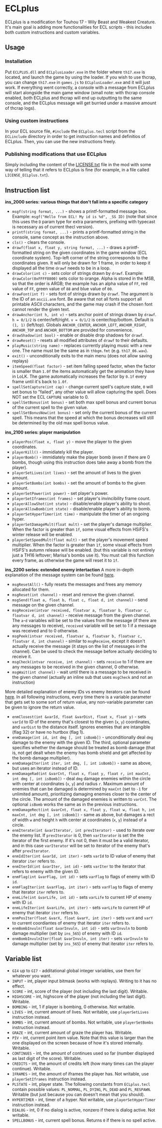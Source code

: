 # ECLplus
ECLplus is a modification for Touhou 17 - Wily Beast and Weakest Creature. It's main goal is adding more functionalities for ECL scripts - this includes both custom instructions and custom variables.

## Usage
### Installation
Put `ECLPLUS.dll` and `ECLplusLoader.exe` in the folder where `th17.exe` is located, and launch the game by using the loader. If you wish to use thcrap, you can change `th17.exe` in `games.js` to `ECLplusLoader.exe` and it will just work. If everything went correctly, a console with a message from ECLplus will start alongside the main game window (small note: with thcrap console enabled, both ECLplus and thcrap will end up outputting to the same console, and the ECLplus message will get burried under a massive amount of thcrap logs).

### Using custom instructions
In your ECL source file, `#include` the `ECLplus.tecl` script from the `ECLinclude` directory in order to get instruction names and definitios of ECLplus. Then, you can use the new instructions freely.

### Publishing modifications that use ECLplus
Simply including the content of the [LICENSE.txt](LICENSE.txt) file in the mod with some way of telling that it refers to ECLplus is fine (for example, in a file called `LICENSE_ECLplus.txt`).

## Instruction list
**ins_2000 series: various things that don't fall into a specific category**
- `msgf(string format, ...)` - shows a printf-formatted message box. Example: `msgf("Hello from ECL! My id is %d", _SS ID)` (note that since this uses the `D` param type for extra parameters, prefixing with typecast is necessary as of current thecl version).
- `printf(string format, ...)` - prints a printf-formatted string in the console, same concept as the instruction above.
- `cls()` - clears the console.
- `drawf(float x, float y, string format, ...)` - draws a printf-formatted string on the given coordinates in the game window (ECL coordinate system). Top-left corner of the string corresponds to the coordinates given. It will only be drawn for 1 frame, in order to keep it displayed all the time `drawf` needs to be in a loop.
- `drawColor(int c)` - sets color of strings drawn by `drawf`. Example: `drawColor(0xFFFF8800)` sets color to orange. Alpha is stored in the MSB, so that the order is ARGB; the example has an alpha value of `FF`, red value of `FF`, green value of `88` and blue value of `00`.
- `drawFont(int f)` - sets font of strings drawn by `drawf`.  The argument is the ID of an `ascii.anm` font.  Be aware that not all fonts support all printable ASCII characters, and the game may crash if the chosen font cannot render the given text.
- `drawAnchor(int h, int v)` - sets anchor point of strings drawn by `drawf`.  `h = 0/1/2` is center/left/right.  `v = 0/1/2` is center/top/bottom.  Default is `(1, 1)` (left/top). Globals `ANCHOR_CENTER`, `ANCHOR_LEFT`, `ANCHOR_RIGHT`, `ANCHOR_TOP` and `ANCHOR_BOTTOM` are provided for convenience.
- `drawShadow(int bool)` - enable or disable drop shadows for `drawf`.
- `drawReset()` - resets all modified attributes of `drawf` to their defaults.
- `playMusic(string name)` - replaces currently playing music with a new one. The name must be the same as in `thbgm.fmt` (e.g. `th17_06.wav`).
- `exit()` - unconditionally exits to the main menu (does not allow saving replays)
- `itemSpeed(float factor)` - set item falling speed factor, when the factor is smaller than `1.0f` the items automatically get the animation they have in LoLK. The game automatically increases the factor by `0.1f` every frame until it's back to `1.0f`.
- `spellSetCapture(int cap)` - change current spell's capture state, `0` will set bonus to "failed", any other value will allow capturing the spell. Does NOT set the ECL `CAPTURE` variable to 0.
- `spellSetBonus(int bonus)` - set both max spell bonus and current bonus of the current spell to the given value.
- `spellSetBonusNow(int bonus)` - set only the current bonus of the current spell. This means that the speed at which the bonus decreases will still be determined by the old max spell bonus value.

**ins_2100 series: player manipulation**
- `playerPos(float x, float y)` - move the player to the given coordinates.
- `playerKill()` - immidiately kill the player.
- `playerBomb()` - immidiately make the player bomb (even if there are 0 bombs, though using this instruction does take away a bomb from the player).
- `playerSetLives(int lives)` - set the amount of lives to the given amount.
- `playerSetBombs(int bombs)` - set the amount of bombs to the given amount.
- `playerSetPower(int power)` - set player's power.
- `playerSetIframes(int frames)` - set player's invincibility frame count.
- `playerAllowShot(int state)` - disable/enable player's ability to shoot.
- `playerAllowBomb(int state)` - disable/enable player's ability to bomb.
- `playerSetHyperTimer(int time)` - manipulate the timer of an ongoing hyper.
- `playerSetDamageMult(float mult)` - set the player's damage multiplier.  When the factor is greater than `1f`, some visual effects from HSiFS's winter release will be enabled.
- `playerSetSpeedMult(float mult)` - set the player's movement speed multiplier.  When the factor is greater than `1f`, some visual effects from HSiFS's autumn release will be enabled. (but this variable is not entirely just a TH16 leftover; Marisa's bombs use it).  You must call this function every frame, as otherwise the game will reset it to `1f`.

**ins_2200 series: extended enemy intertaction**
A more in-depth explanation of the message system can be found [here](EnmMsg.md).
- `msgResetAll()` - fully resets the messages and frees any memory allocated for them.
- `msgReset(int channel)` - reset and remove the given channel.
- `msgSend(float a, float b, float c, float d, int channel)` - send message on the given channel.
- `msgReceive(intvar received, floatvar a, floatvar b, floatvar c, floatvar d, int channel)` - receive message from the given channel. The `a`-`d` variables will be set to the values from the message (if there are any messages to receive), `received` variable will be set to 1 if a message was received and to 0 otherwise.
- `msgPeek(intvar received, floatvar a, floatvar b, floatvar c, floatvar d, int channel)` - similar to `msgReceive`, except it doesn't actually receive the message (it stays on the list of messages in the channel). Can be used to check the message before actually deciding to receive it.
- `msgCheck(intvar receive, int channel)` - sets `receive` to 1 if there are any messages to be received in the given channel, 0 otherwise.
- `msgWait(int channel)` - wait until there is a message to be received in the given channel (actually an inline sub that uses `msgCheck` and not an instruction)

More detailed explanation of enemy IDs vs enemy iterators can be found [here](EnmIdIter.md).
In all following instructions, every time there is a variable parameter that gets set to some sort of return value, any non-variable parameter can be given to ignore the return value.
- `enmClosest(int &varId, float &varDist, float x, float y)` - sets `varId` to ID of the enemy that's closest to the given (`x`, `y`) coordinates, and `varDist` to the distance itself. Ignores enemies that are intangible (flag 32) or have no hurtbox (flag 1).
- `enmDamage(int id, int dmg [, int isBomb])` - unconditionally deal `dmg` damage to the enemy with the given ID. The third, optional parameter specifies whether the damage should be treated as bomb damage (that is, not get dealt when the enemy has bomb shield and get affected by the bomb damage multiplier).
- `enmDamageIter(int iter, int dmg, [, int isBomb])` - same as above, but uses an iterator instead of ID.
- `enmDamageRad(int &varCnt, float x, float y, float r, int maxCnt, int dmg [, int isBomb])` - deal `dmg` damage enemies within the circle with center at coordinates (`x`, `y`) and radius `r`. Maximum amount of enemies that can be damaged is determined by `maxCnt` (set to `-1` for unlimited amount), prioritizing damaging enemies closer to the center of the circle. The amount of the damaged enemies is written to `varCnt`. The optional `isBomb` works the same as in the previous instructions.
- `enmDamageRect(int &varCnt, float x, float y, float w, float h, int maxCnt, int dmg [, int isBomb])` - same as above, but damages a rect of width `w` and height `h` with center at coordinates (`x`, `y`) instead of a circle.
- `enmIterate(int &varIterator, int prevIterator)` - used to iterate over the enemy list. If `prevIterator` is 0, then `varIterator` is set the the iterator of the first enemy. If it's not 0, then it must be a valid iterator, and in this case `varIterator` will be set to iterator of the enemy that's after `prevIterator`.
- `enmIdIter(int &varId, int iter)` - sets `varId` to ID value of enemy that iterator `iter` refers to.
- `enmIterId(int &varIter, int id)` - sets `varIter` to the iterator that refers to enemy with the given ID.
- `enmFlag(int &varFlag, int id)` - sets `varFlag` to flags of enemy with ID `id`.
- `enmFlagIter(int &varFlag, int iter)` - sets `varFlag` to flags of enemy that iterator `iter` refers to.
- `enmLife(int &varLife, int id)` - sets `varLife` to current HP of enemy with ID `id`.
- `enmLifeIter(int &varLife, int iter)` - sets `varLife` to current HP of enemy that iterator `iter` refers to.
- `enmPosIter(float &varX, float &varY, int iter)` - sets `varX` and `varY` to current coordiantes of enemy that iterator `iter` refers to.
- `enmBombInvuln(float &varInvuln, int id)` - sets `varInvuln` to bomb damage multiplier (set by `ins_565`) of enemy with ID `id`.
- `enmBombInvulnIter(float &varInvuln, int iter)` - sets `varInvuln` to damage multiplier (set by `ins_565`) of enemy that iterator `iter` refers to.

## Variable list
- `GI4` up to `GI7` - additational global integer variables, use them for whatever you want.
- `INPUT` - int, player input bitmask (works with replays). Writing to it has no effect.
- `SCORE` - int, score of the player (not including the last digit). Writable.
- `HIGHSCORE` - int, highscore of the player (not including the last digit). Writable.
- `BOMBING` - int, 1 if player is bombing, 0 otherwise. Not writable.
- `LIVES` - int, current amount of lives. Not writable, use `playerSetLives` instruction instead.
- `BOMBS` - int, current amount of bombs. Not writable, use `playerSetBombs` instruction instead.
- `GRAZE` - int, current amount of graze the player has. Writable.
- `PIV` - int, current point item value. Note that this value is larger than the one displayed on the screen because of how it's stored internally. Writable.
- `CONTINUES` - int, the amount of continues used so far (number displayed as last digit of the score). Writable.
- `CREDITS` - int, the amount of credits left (how many times can the player continue). Writable.
- `IFRAMES` - int, the amount of iframes the player has. Not writable, use `playerSetIframes` instruction instead.
- `PLSTATE` - int, player state. The following constants from `ECLplus.tecl` contain possible values: `PL_NORMAL`, `PL_DYING`, `PL_DEAD` and `PL_RESPAWN`. Writable (but just because you can doesn't mean that you should).
- `HYPERTIMER` - int, timer of a hyper. Not writable, use `playerSetHyperTimer` instruction instead.
- `DIALOG` - int, 0 if no dialog is active, nonzero if there is dialog active. Not writable.
- `SPELLBONUS` - int, current spell bonus. Returns `0` if there is no spell active.

